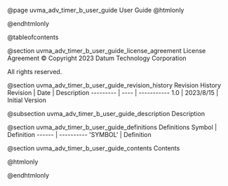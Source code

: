 @page uvma_adv_timer_b_user_guide User Guide
@htmlonly
<div class="autonumbering">
@endhtmlonly


@tableofcontents


@section uvma_adv_timer_b_user_guide_license_agreement License Agreement
© Copyright 2023 Datum Technology Corporation

All rights reserved.


@section uvma_adv_timer_b_user_guide_revision_history Revision History
Revision  | Date | Description
--------- | ---- | -----------
1.0 | 2023/8/15 | Initial Version

@subsection uvma_adv_timer_b_user_guide_description Description


@section uvma_adv_timer_b_user_guide_definitions Definitions
Symbol | Definition
------ | ----------
 'SYMBOL' | Definition


@section uvma_adv_timer_b_user_guide_contents Contents


@htmlonly
</div>
@endhtmlonly